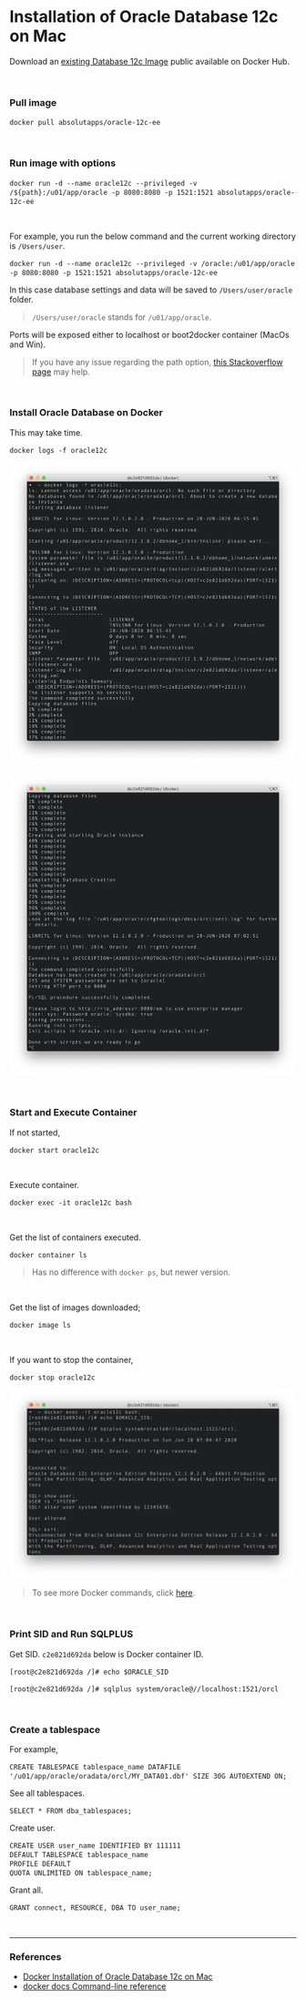 # Installation of Oracle Database 12c on Mac

Download an [existing Database 12c Image](https://hub.docker.com/r/absolutapps/oracle-12c-ee) public available on Docker Hub.

<br>

### Pull image

```
docker pull absolutapps/oracle-12c-ee
```

<br>

### Run image with options

```
docker run -d --name oracle12c --privileged -v /${path}:/u01/app/oracle -p 8080:8080 -p 1521:1521 absolutapps/oracle-12c-ee
```

<br>

For example, you run the below command and the current working directory is `/Users/user`.

```
docker run -d --name oracle12c --privileged -v /oracle:/u01/app/oracle -p 8080:8080 -p 1521:1521 absolutapps/oracle-12c-ee
```

In this case database settings and data will be saved to `/Users/user/oracle` folder.

> `/Users/user/oracle` stands for `/u01/app/oracle`.

Ports will be exposed either to localhost or boot2docker container (MacOs and Win).

> If you have any issue regarding the path option, [this Stackoverflow page](https://stackoverflow.com/questions/45122459/docker-mounts-denied-the-paths-are-not-shared-from-os-x-and-are-not-known) may help.

<br>

### Install Oracle Database on Docker

This may take time.

```
docker logs -f oracle12c
```

![docker logs](./../../img/dockerLogs1.png)

![docker logs](./../../img/dockerLogs2.png)

<br>

### Start and Execute Container

If not started,

```
docker start oracle12c
```

<br>

Execute container.

```
docker exec -it oracle12c bash
```

<br>

Get the list of containers executed.

```
docker container ls
```

> Has no difference with `docker ps`, but newer version.

<br>

Get the list of images downloaded;

```
docker image ls
```

<br>

If you want to stop the container,

```
docker stop oracle12c
```

![docker logs](./../../img/dockerLogs3.png)

> To see more Docker commands, click [here](https://docs.docker.com/engine/reference/run/).

<br>

### Print SID and Run SQLPLUS

Get SID. `c2e821d692da` below is Docker container ID.

```
[root@c2e821d692da /]# echo $ORACLE_SID
```

```
[root@c2e821d692da /]# sqlplus system/oracle@//localhost:1521/orcl
```

<br>

### Create a tablespace

For example,

```
CREATE TABLESPACE tablespace_name DATAFILE '/u01/app/oracle/oradata/orcl/MY_DATA01.dbf' SIZE 30G AUTOEXTEND ON;
```

See all tablespaces.

```
SELECT * FROM dba_tablespaces;
```

Create user.

```
CREATE USER user_name IDENTIFIED BY 111111
DEFAULT TABLESPACE tablespace_name
PROFILE DEFAULT
QUOTA UNLIMITED ON tablespace_name;
```

Grant all.

```
GRANT connect, RESOURCE, DBA TO user_name;
```

<br>

---

### References

- [Docker Installation of Oracle Database 12c on Mac](https://oraclespin.com/2018/03/30/docker-installation-of-oracle-database-12c-on-mac/)
- [docker docs Command-line reference](https://docs.docker.com/engine/reference/run/)

